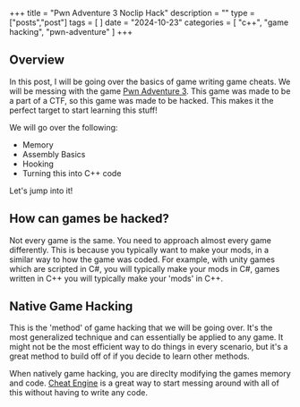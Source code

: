 +++
title = "Pwn Adventure  3 Noclip Hack"
description = ""
type = ["posts","post"]
tags = [
]
date = "2024-10-23"
categories = [
    "c++",
    "game hacking",
    "pwn-adventure"
]
+++

## Overview

In this post, I will be going over the basics of game writing game cheats. We will be messing with the game [Pwn Adventure 3](https://www.pwnadventure.com/). This game was made to be a part of a CTF, so this game was made to be hacked. This makes it the perfect target to start learning this stuff!

We will go over the following:
- Memory
- Assembly Basics
- Hooking
- Turning this into C++ code

Let's jump into it!

## How can games be hacked?

Not every game is the same. You need to approach almost every game differently. This is because you typically want to make your mods, in a similar way to how the game was coded. For example, with unity games which are scripted in C#, you will typically make your mods in C#, games written in C++ you will typically make your 'mods' in C++. 

## Native Game Hacking

This is the 'method' of game hacking that we will be going over. It's the most generalized technique and can essentially be applied to any game. It might not be the most efficient way to do things in every scenario, but it's a great method to build off of if you decide to learn other methods.

When natively game hacking, you are direclty modifying the games memory and code. [Cheat Engine](https://www.cheatengine.org/) is a great way to start messing around with all of this without having to write any code.

